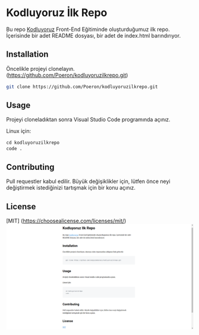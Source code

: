 # Kodluyoruz İlk Repo
Bu repo [Kodluyoruz](https://kodluyoruz.org/) Front-End Eğitiminde oluşturduğumuz ilk repo. İçerisinde bir adet README dosyası, bir adet de  index.html barındırıyor.


## Installation
Öncelikle projeyi clonelayın. (https://github.com/Poeron/kodluyoruzilkrepo.git)
```bash
git clone https://github.com/Poeron/kodluyoruzilkrepo.git
```

## Usage
Projeyi cloneladıktan sonra Visual Studio Code programında açınız.

Linux için:
```linux
cd kodluyoruzilkrepo
code .
```

## Contributing
Pull requestler kabul edilir. Büyük değişiklikler için, lütfen önce neyi değiştirmek istediğinizi tartışmak için bir konu açınız.

## License
[MIT] (https://choosealicense.com/licenses/mit/)
![img](https://raw.githubusercontent.com/Kodluyoruz/taskforce/main/git/odev1/figures/markdown.png)